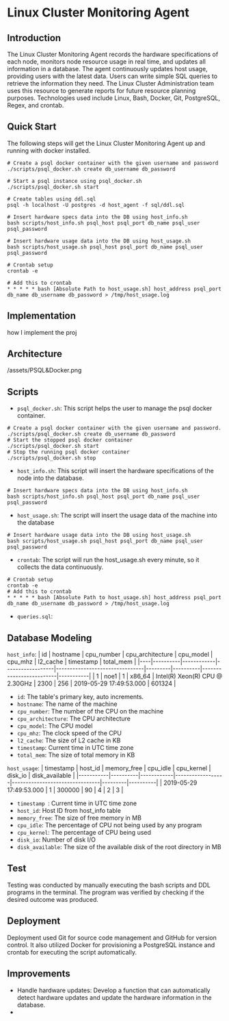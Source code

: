 # Linux Cluster Monitoring Agent
## Introduction
The Linux Cluster Monitoring Agent records the hardware specifications of each node, monitors node resource usage in real time, and updates all information in a database. The agent continuously updates host usage, providing users with the latest data. Users can write simple SQL queries to retrieve the information they need. The Linux Cluster Administration team uses this resource to generate reports for future resource planning purposes. Technologies used include Linux, Bash, Docker, Git, PostgreSQL, Regex, and crontab.
## Quick Start
The following steps will get the Linux Cluster Monitoring Agent up and running with docker installed.
```
# Create a psql docker container with the given username and password
./scripts/psql_docker.sh create db_username db_password

# Start a psql instance using psql_docker.sh
./scripts/psql_docker.sh start

# Create tables using ddl.sql
psql -h localhost -U postgres -d host_agent -f sql/ddl.sql

# Insert hardware specs data into the DB using host_info.sh
bash scripts/host_info.sh psql_host psql_port db_name psql_user psql_password

# Insert hardware usage data into the DB using host_usage.sh
bash scripts/host_usage.sh psql_host psql_port db_name psql_user psql_password

# Crontab setup
crontab -e

# Add this to crontab
* * * * * bash [Absolute Path to host_usage.sh] host_address psql_port db_name db_username db_password > /tmp/host_usage.log
```
## Implementation
how I implement the proj
## Architecture
/assets/PSQL&Docker.png
## Scripts
- `psql_docker.sh`: This script helps the user to manage the psql docker container.
```
# Create a psql docker container with the given username and password.
./scripts/psql_docker.sh create db_username db_password
# Start the stopped psql docker container
./scripts/psql_docker.sh start
# Stop the running psql docker container
./scripts/psql_docker.sh stop
```
- `host_info.sh`: This script will insert the hardware specifications of the node into the database.
```
# Insert hardware specs data into the DB using host_info.sh
bash scripts/host_info.sh psql_host psql_port db_name psql_user psql_password
```
- `host_usage.sh`: The script will insert the usage data of the machine into the database
```
# Insert hardware usage data into the DB using host_usage.sh
bash scripts/host_usage.sh psql_host psql_port db_name psql_user psql_password
```
- `crontab`: The script will run the host_usage.sh every minute, so it collects the data continuously.
```
# Crontab setup
crontab -e
# Add this to crontab
* * * * * bash [Absolute Path to host_usage.sh] host_address psql_port db_name db_username db_password > /tmp/host_usage.log
```
- `queries.sql`: 
## Database Modeling
`host_info`:
| id | hostname | cpu_number | cpu_architecture |             cpu_model          | cpu_mhz | l2_cache |        timestamp        | total_mem |
|----|----------|------------|------------------|--------------------------------|---------|----------|-------------------------|-----------|
| 1  |   noe1   |      1     |      x86_64      | Intel(R) Xeon(R) CPU @ 2.30GHz |   2300  |    256   | 2019-05-29 17:49:53.000 |   601324  |
- `id`: The table's primary key, auto increments.
- `hostname`: The name of the machine
- `cpu_number`: The number of the CPU on the machine
- `cpu_architecture`: The CPU architecture
- `cpu_model`: The CPU model
- `cpu_mhz`: The clock speed of the CPU
- `l2_cache`: The size of L2 cache in KB
- `timestamp`: Current time in UTC time zone
- `total_mem`: The size of total memory in KB

`host_usage`:
| timestamp | host_id | memory_free | cpu_idle |             cpu_kernel          | disk_io | disk_available |
|-----------|----------|------------|------------------|--------------------------------|---------|----------|
| 2019-05-29 17:49:53.000 |   1   |      300000     |      90      | 4 |   2  |    3   |
- `timestamp `: Current time in UTC time zone
- `host_id`: Host ID from host_info table
- `memory_free`: The size of free memory in MB
- `cpu_idle`: The percentage of CPU not being used by any program
- `cpu_kernel`: The percentage of CPU being used
- `disk_io`: Number of disk I/O
- `disk_available`: The size of the available disk of the root directory in MB
## Test
Testing was conducted by manually executing the bash scripts and DDL programs in the terminal. The program was verified by checking if the desired outcome was produced.
## Deployment
Deployment used Git for source code management and GitHub for version control. It also utilized Docker for provisioning a PostgreSQL instance and crontab for executing the script automatically.
## Improvements
- Handle hardware updates: Develop a function that can automatically detect hardware updates and update the hardware information in the database.
- 
